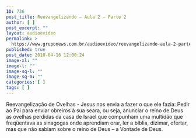 ```yaml
---
ID: 736
post_title: Reevangelizando – Aula 2 – Parte 2
author: [ ]
post_excerpt: ""
layout: audioevideo
permalink: >
  https://www.gruponews.com.br/audioevideo/reevangelizando-aula-2-parte-2
published: true
post_date: 2010-04-16 12:00:24
image-xl: ""
image-l: ""
image-sq-l: ""
image-sq-m: ""
categories: [ ]
tags: [ ]
---
```

Reevangelização de Ovelhas - Jesus nos envia a fazer o que ele fazia: Pedir ao Pai para enviar obreiros à sua seara, ou seja, anunciar o reino de Deus as ovelhas perdidas da casa de Israel que compunham uma multidão que freqüentava as sinagogas onde aprendiam orar, ler a bíblia, dizimar, ofertar, mas que não sabiam sobre o reino de Deus – a Vontade de Deus.